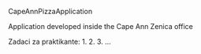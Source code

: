 CapeAnnPizzaApplication

Application developed inside the Cape Ann Zenica office

Zadaci za praktikante:
1.
2.
3.
...
